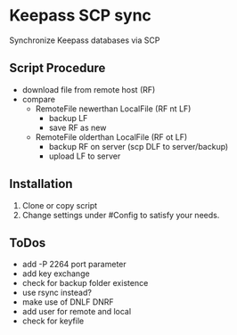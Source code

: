 # Keepass SCP sync
Synchronize Keepass databases via SCP

## Script Procedure
* download file from remote host (RF)
* compare
  * RemoteFile newerthan LocalFile (RF nt LF)
    * backup LF
    * save RF as new
  * RemoteFile olderthan LocalFile (RF ot LF)
    * backup RF on server (scp DLF to server/backup)
    * upload LF to server

## Installation
1. Clone or copy script
2. Change settings under #Config to satisfy your needs.

## ToDos
- add -P 2264 port parameter
- add key exchange
- check for backup folder existence
- use rsync instead?
- make use of DNLF DNRF
- add user for remote and local
- check for keyfile
